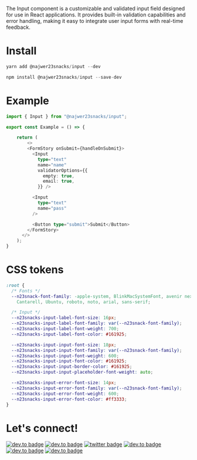 The Input component is a customizable and validated input field designed for use in React applications. It provides built-in validation capabilities and error handling, making it easy to integrate user input forms with real-time feedback.

# Install

```js
yarn add @najwer23snacks/input --dev
```

```js
npm install @najwer23snacks/input --save-dev
```

# Example

```typescript
import { Input } from "@najwer23snacks/input";

export const Example = () => {

    return (
        <>
        <FormStory onSubmit={handleOnSubmit}>
          <Input
            type="text"
            name="name"
            validatorOptions={{
              empty: true,
              email: true,
            }} />

          <Input
            type="text"
            name="pass"
          />

          <Button type="submit">Submit</Button>
        </FormStory>
      </>
    );
}
```

# CSS tokens

```css
:root {
  /* Fonts */
  --n23snack-font-family: -apple-system, BlinkMacSystemFont, avenir next, avenir, segoe ui, helvetica neue, helvetica,
    Cantarell, Ubuntu, roboto, noto, arial, sans-serif;

  /* Input */
  --n23snacks-input-label-font-size: 16px;
  --n23snacks-input-label-font-family: var(--n23snack-font-family);
  --n23snacks-input-label-font-weight: 700;
  --n23snacks-input-label-font-color: #161925;

  --n23snacks-input-input-font-size: 18px;
  --n23snacks-input-input-font-family: var(--n23snack-font-family);
  --n23snacks-input-input-font-weight: 600;
  --n23snacks-input-input-font-color: #161925;
  --n23snacks-input-input-border-color: #161925;
  --n23snacks-input-input-placeholder-font-weight: auto;

  --n23snacks-input-error-font-size: 14px;
  --n23snacks-input-error-font-family: var(--n23snack-font-family);
  --n23snacks-input-error-font-weight: 600;
  --n23snacks-input-error-font-color: #ff3333;
}
```

# Let's connect!

[![dev.to badge](https://img.shields.io/badge/-Portfolio-%239F2B68?style=flat&logo=GoogleChrome&logoColor=white)](https://najwer23.github.io/)
[![dev.to badge](https://img.shields.io/badge/-Résumé-%23017745?style=flat&logo=AdobeAcrobatReader&logoColor=white)](https://najwer23.github.io/resume/)
[![twitter badge](https://img.shields.io/badge/-najwer23-%231FA1F1?style=flat&logo=x&logoColor=white)](https://twitter.com/najwer23)
[![dev.to badge](https://img.shields.io/badge/-najwer23-%230177B5?style=flat&logo=linkedin)](https://www.linkedin.com/in/najwer23)
[![dev.to badge](https://img.shields.io/badge/-najwer23-%23ffffff?style=flat&logo=Leetcode)](https://leetcode.com/najwer23/)
[![dev.to badge](https://img.shields.io/badge/-najwer23-%23cb3837?style=flat&logo=Npm)](https://www.npmjs.com/~najwer23)

